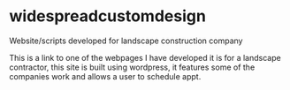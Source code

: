 # widespreadcustomdesign
Website/scripts developed for landscape construction company


This is a link to one of the webpages I have developed it is for a landscape contractor, this site is built using wordpress, it features some of the companies work and allows a user to schedule appt.
